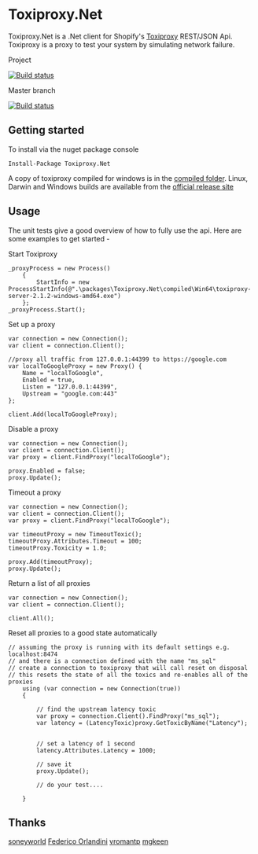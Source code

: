 Toxiproxy.Net
=============

Toxiproxy.Net is a .Net client for Shopify's [Toxiproxy](https://github.com/shopify/toxiproxy) REST/JSON Api. Toxiproxy is a proxy to test your system by simulating network failure.


Project

[![Build status](https://ci.appveyor.com/api/projects/status/y6hj8h6x2po0o9rp?svg=true)](https://ci.appveyor.com/project/nenad-plutoflume/toxiproxy-net)

Master branch

[![Build status](https://ci.appveyor.com/api/projects/status/y6hj8h6x2po0o9rp/branch/master?svg=true)](https://ci.appveyor.com/project/nenad-plutoflume/toxiproxy-net/branch/master)

[//]: # (Test Coverage)

Getting started
---------------

To install via the nuget package console

```
Install-Package Toxiproxy.Net
```

A copy of toxiproxy compiled for windows is in the [compiled folder](https://github.com/mdevilliers/Toxiproxy.Net/tree/master/compiled/Win64). Linux, Darwin and Windows builds are available from the [official release site](https://github.com/Shopify/toxiproxy/releases)

Usage
-----

The unit tests give a good overview of how to fully use the api. 
Here are some examples to get started -

Start Toxiproxy

```
_proxyProcess = new Process()
    {
        StartInfo = new ProcessStartInfo(@".\packages\Toxiproxy.Net\compiled\Win64\toxiproxy-server-2.1.2-windows-amd64.exe")
    };
_proxyProcess.Start();

```

Set up a proxy

```
var connection = new Connection();
var client = connection.Client();

//proxy all traffic from 127.0.0.1:44399 to https://google.com
var localToGoogleProxy = new Proxy() { 
    Name = "localToGoogle", 
    Enabled = true, 
    Listen = "127.0.0.1:44399", 
    Upstream = "google.com:443" 
};

client.Add(localToGoogleProxy);

```

Disable a proxy

```
var connection = new Connection();
var client = connection.Client();
var proxy = client.FindProxy("localToGoogle");

proxy.Enabled = false;
proxy.Update();

```

Timeout a proxy

```
var connection = new Connection();
var client = connection.Client();
var proxy = client.FindProxy("localToGoogle");

var timeoutProxy = new TimeoutToxic();
timeoutProxy.Attributes.Timeout = 100;
timeoutProxy.Toxicity = 1.0;

proxy.Add(timeoutProxy);
proxy.Update();

```

Return a list of all proxies

```
var connection = new Connection();
var client = connection.Client();

client.All();

```

Reset all proxies to a good state automatically

```
// assuming the proxy is running with its default settings e.g. localhost:8474
// and there is a connection defined with the name "ms_sql"
// create a connection to toxiproxy that will call reset on disposal
// this resets the state of all the toxics and re-enables all of the proxies
    using (var connection = new Connection(true))
    {

        // find the upstream latency toxic
        var proxy = connection.Client().FindProxy("ms_sql");
        var latency = (LatencyToxic)proxy.GetToxicByName("Latency");


        // set a latency of 1 second 
        latency.Attributes.Latency = 1000;

        // save it
        proxy.Update();

        // do your test....

    }

```

Thanks
------

[soneyworld](https://github.com/soneyworld)
[Federico Orlandini](https://github.com/federicoorlandini)
[vromantp](https://github.com/vromantp)
[mgkeen](https://github.com/mgkeen)
